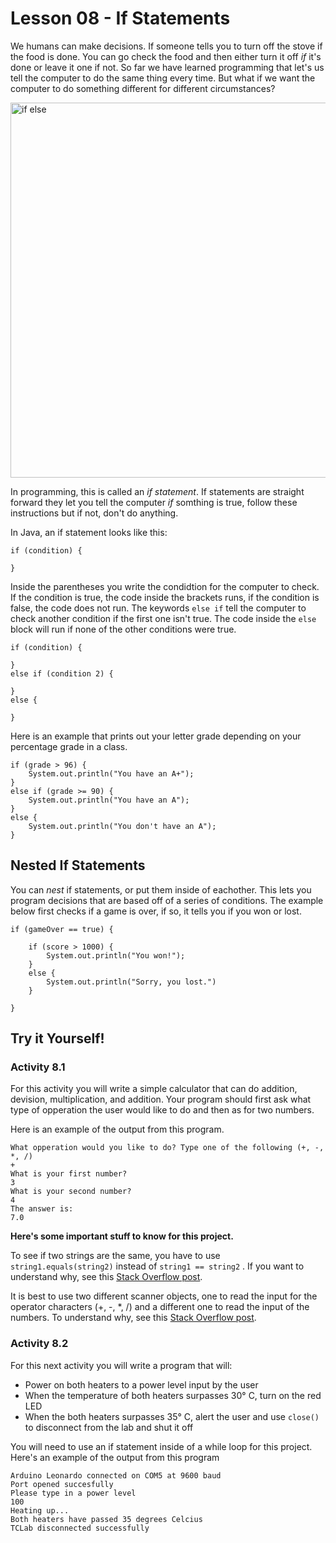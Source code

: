 # Lesson 08 - If Statements
We humans can make decisions. If someone tells you to turn off the stove if the food is done. You can go check the food and then either turn it off *if* it's done or leave it one if not. So far we have learned programming that let's us tell the computer to do the same thing every time. But what if we want the computer to do something different for different circumstances? 

<img src="https://i.imgur.com/jOmXiY7.png" alt="if else" width=600 />

In programming, this is called an *if statement*. If statements are straight forward they let you tell the computer *if* somthing is true, follow these instructions but if not, don't do anything.

In Java, an if statement looks like this:

```
if (condition) {

}
```

Inside the parentheses you write the condidtion for the computer to check. If the condition is true, the code inside the brackets runs, if the condition is false, the code does not run. The keywords ```else if``` tell the computer to check another condition if the first one isn't true. The code inside the ```else``` block will run if none of the other conditions were true.

```
if (condition) {

}
else if (condition 2) {

}
else {

}
```
Here is an example that prints out your letter grade depending on your percentage grade in a class.
```
if (grade > 96) {
	System.out.println("You have an A+");
}
else if (grade >= 90) {
	System.out.println("You have an A");
}
else {
	System.out.println("You don't have an A");
}
```


## Nested If Statements
You can *nest* if statements, or put them inside of eachother. This lets you program decisions that are based off of a series of conditions. The example below first checks if a game is over, if so, it tells you if you won or lost.

```
if (gameOver == true) {

	if (score > 1000) {
		System.out.println("You won!");
	}
	else {
		System.out.println("Sorry, you lost.")
	}
	
}
```


## Try it Yourself!

### Activity 8.1
For this activity you will write a simple calculator that can do addition, devision, multiplication, and addition. Your program should first ask what type of opperation the user would like to do and then as for two numbers.

Here is an example of the output from this program.
```
What opperation would you like to do? Type one of the following (+, -, *, /)
+
What is your first number?
3
What is your second number?
4
The answer is:
7.0
```
**Here's some important stuff to know for this project.**

To see if two strings are the same, you have to use ```string1.equals(string2)``` instead of ```string1 == string2``` . If you want to understand why, see this [Stack Overflow post](https://stackoverflow.com/questions/513832/how-do-i-compare-strings-in-java#:~:text=Strings%20in%20Java%20are%20immutable.&text=When%20using%20%3D%3D%20operator%20for,string%20compares%20the%20string%20contents.).

It is best to use two different scanner objects, one to read the input for the operator characters (+, -, *, /) and a different one to read the input of the numbers. To understand why, see this [Stack Overflow post](https://stackoverflow.com/questions/13102045/scanner-is-skipping-nextline-after-using-next-or-nextfoo#:~:text=19%20Answers&text=That's%20because%20the%20Scanner.,returns%20after%20reading%20that%20newline..).

### Activity 8.2
For this next activity you will write a program that will:
- Power on both heaters to a power level input by the user
- When the temperature of both heaters surpasses 30° C, turn on the red LED
- When the both heaters surpasses 35° C, alert the user and use ```close()``` to disconnect from the lab and shut it off

You will need to use an if statement inside of a while loop for this project. Here's an example of the output from this program

```
Arduino Leonardo connected on COM5 at 9600 baud
Port opened succesfully
Please type in a power level
100
Heating up...
Both heaters have passed 35 degrees Celcius
TCLab disconnected successfully

```
